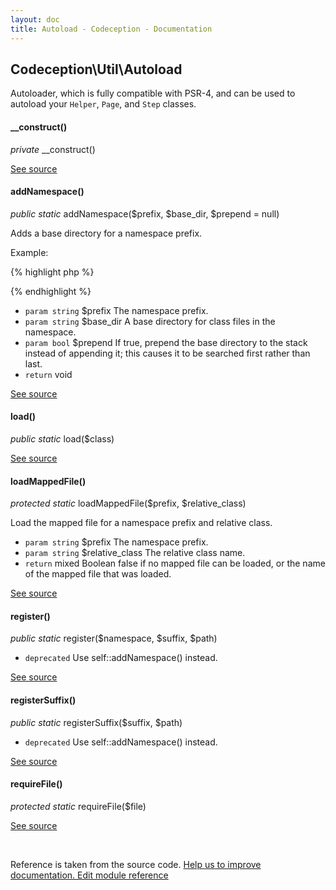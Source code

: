 ```yaml
---
layout: doc
title: Autoload - Codeception - Documentation
---
```



## Codeception\Util\Autoload



Autoloader, which is fully compatible with PSR-4,
and can be used to autoload your `Helper`, `Page`, and `Step` classes.


#### __construct()

 *private* __construct() 

[See source](https://github.com/Codeception/Codeception/blob/2.5/src/Codeception/Util/Autoload.php#L18)

#### addNamespace()

 *public static* addNamespace($prefix, $base_dir, $prepend = null) 

Adds a base directory for a namespace prefix.

Example:

{% highlight php %}

<?php
// app\Codeception\UserHelper will be loaded from '/path/to/helpers/UserHelper.php'
Autoload::addNamespace('app\Codeception', '/path/to/helpers');

// LoginPage will be loaded from '/path/to/pageobjects/LoginPage.php'
Autoload::addNamespace('', '/path/to/pageobjects');

Autoload::addNamespace('app\Codeception', '/path/to/controllers');
?>

{% endhighlight %}

 * `param string` $prefix The namespace prefix.
 * `param string` $base_dir A base directory for class files in the namespace.
 * `param bool` $prepend If true, prepend the base directory to the stack instead of appending it;
                     this causes it to be searched first rather than last.
 * `return` void

[See source](https://github.com/Codeception/Codeception/blob/2.5/src/Codeception/Util/Autoload.php#L45)

#### load()

 *public static* load($class) 

[See source](https://github.com/Codeception/Codeception/blob/2.5/src/Codeception/Util/Autoload.php#L88)

#### loadMappedFile()

 *protected static* loadMappedFile($prefix, $relative_class) 

Load the mapped file for a namespace prefix and relative class.

 * `param string` $prefix The namespace prefix.
 * `param string` $relative_class The relative class name.
 * `return` mixed Boolean false if no mapped file can be loaded, or the name of the mapped file that was loaded.

[See source](https://github.com/Codeception/Codeception/blob/2.5/src/Codeception/Util/Autoload.php#L136)

#### register()

 *public static* register($namespace, $suffix, $path) 
 * `deprecated` Use self::addNamespace() instead.

[See source](https://github.com/Codeception/Codeception/blob/2.5/src/Codeception/Util/Autoload.php#L75)

#### registerSuffix()

 *public static* registerSuffix($suffix, $path) 
 * `deprecated` Use self::addNamespace() instead.

[See source](https://github.com/Codeception/Codeception/blob/2.5/src/Codeception/Util/Autoload.php#L83)

#### requireFile()

 *protected static* requireFile($file) 

[See source](https://github.com/Codeception/Codeception/blob/2.5/src/Codeception/Util/Autoload.php#L156)

<p>&nbsp;</p><div class="alert alert-warning">Reference is taken from the source code. <a href="https://github.com/Codeception/Codeception/blob/2.5/src//Codeception/Util/Autoload.php">Help us to improve documentation. Edit module reference</a></div>
